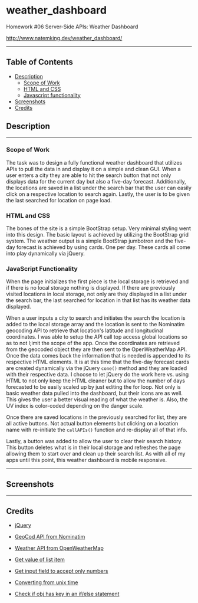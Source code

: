 # weather_dashboard
Homework #06 Server-Side APIs: Weather Dashboard

http://www.natemking.dev/weather_dashboard/

---

## Table of Contents
 * [Description](#description)
    + [Scope of Work](#scope-of-work)
    + [HTML and CSS](#html-and-css)
    + [Javascript functionality](#javascript-functionality)
  * [Screenshots](#screenshots)
  * [Credits](#credits)

## Description
---
### Scope of Work
The task was to design a fully functional weather dashboard that utilizes APIs to pull the data in and display it on a simple and clean GUI. When a user enters a city they are able to hit the search button that not only displays data for the current day but also a five-day forecast. Additionally, the locations are saved in a list under the search bar that the user can easily click on a respective location to search again. Lastly, the user is to be given the last searched for location on page load. 

### HTML and CSS
The bones of the site is a simple BootStrap setup. Very minimal styling went into this design. The basic layout is achieved by utilizing the BootStrap grid system. The weather output is a simple BootStrap jumbotron and the five-day forecast is achieved by using cards. One per day. These cards all come into play dynamically via jQuery. 

### JavaScript Functionality
When the page initializes the first piece is the local storage is retrieved and if there is no local storage nothing is displayed. If there are previously visited locations in local storage, not only are they displayed in a list under the search bar, the last searched for location in that list has its weather data displayed. 

When a user inputs a city to search and initiates the search the location is added to the local storage array and the location is sent to the Nominatim geocoding API to retrieve that location's latitude and longitudinal coordinates. I was able to setup the API call top access global locations so as to not l;imit the scope of the app. Once the coordinates are retrieved from the geocoded object they are then sent to the OpenWeatherMap API. Once the data comes back the information that is needed is appended to its respective HTML elements. It is at this time that the five-day forecast cards are created dynamically via the jQuery `cone()` method and they are loaded with their respective data. I choose to let jQuery do the work here vs. using HTML to not only keep the HTML cleaner but to allow the number of days forecasted to be easily scaled up by just editing the for loop. Not only is basic weather data pulled into the dashboard, but their icons are as well. This gives the user a better visual reading of what the weather is. Also, the UV index is color-coded depending on the danger scale. 

Once there are saved locations in the previously searched for list, they are all active buttons. Not actual button elements but clicking on a location name with re-initiate the `callAPIs()` function and re-display all of that info. 

Lastly, a button was added to allow the user to clear their search history. This button deletes what is in their local storage and refreshes the page allowing them to start over and clean up their search list. As with all of my apps until this point, this weather dashboard is mobile responsive. 

---

## Screenshots

<!-- <summary><strong>Work Day Planner</strong></summary>
<br>


![workday planner day add entries](./assets/images/screenshots/work_day_planner_add.gif?raw=true)
<br>
_add entries_
<br>

![workday planner clear schedule](./assets/images/screenshots/work_day_planner_clear.gif?raw=true)
<br>
_clear schedule_
<br>

![workday planner hour change](./assets/images/screenshots/work_day_planner_hour_change.gif?raw=true)
<br>
_hour change_
<br>

![workday planner day change](./assets/images/screenshots/work_day_planner_day_change.gif?raw=true)
<br>
_day change_
<br> -->

---

## Credits

* [jQuery](https://jquery.com/)

* [GeoCod API from Nominatim](https://nominatim.org/)

* [Weather API from OpenWeatherMap](https://openweathermap.org/)

* [Get value of list item](https://stackoverflow.com/questions/5548827/get-value-of-list-item-with-jqueryp)

* [Get input field to accept only numbers](https://stackoverflow.com/questions/19508183/how-to-force-input-to-only-allow-alpha-letters)

* [Converting from unix time](https://www.codegrepper.com/code-examples/delphi/jquery+convert+unix+timestamp+to+date)

* [Check if obj has key in an if/else statement](https://stackoverflow.com/questions/455338/how-do-i-check-if-an-object-has-a-key-in-javascript)
